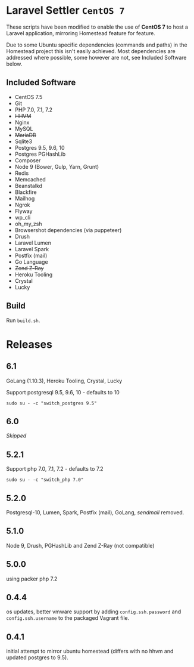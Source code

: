 # Laravel Settler `CentOS 7`

These scripts have been modified to enable the use of __CentOS 7__ to host a Laravel application, mirroring Homestead feature for feature.

Due to some Ubuntu specific dependencies (commands and paths) in the Homestead project this isn't easily achieved.
Most dependencies are addressed where possible, some however are not, see Included Software below.

## Included Software

* CentOS 7.5
* Git
* PHP 7.0, 7.1, 7.2
* ~~HHVM~~
* Nginx
* MySQL
* ~~MariaDB~~
* Sqlite3
* Postgres 9.5, 9.6, 10
* Postgres PGHashLib
* Composer
* Node 9 (Bower, Gulp, Yarn, Grunt)
* Redis
* Memcached
* Beanstalkd
* Blackfire
* Mailhog
* Ngrok
* Flyway
* wp_cli
* oh_my_zsh
* Browsershot dependencies (via puppeteer)
* Drush
* Laravel Lumen
* Laravel Spark
* Postfix (mail)
* Go Language
* ~~Zend Z-Ray~~
* Heroku Tooling
* Crystal
* Lucky

## Build

Run `build.sh`.

# Releases


## 6.1
GoLang (1.10.3), Heroku Tooling, Crystal, Lucky

Support postgresql 9.5, 9.6, 10 - defaults to 10
```
sudo su - -c "switch_postgres 9.5"
```

## 6.0
_Skipped_

## 5.2.1

Support php 7.0, 7.1, 7.2 - defaults to 7.2
```
sudo su - -c "switch_php 7.0"
```

## 5.2.0
Postgresql-10, Lumen, Spark, Postfix (mail), GoLang, _sendmail_ removed.

## 5.1.0
Node 9, Drush, PGHashLib and Zend Z-Ray (not compatible)

## 5.0.0
using packer php 7.2

## 0.4.4
os updates, better vmware support by adding `config.ssh.password` and `config.ssh.username` to the packaged Vagrant file. 

## 0.4.1
initial attempt to mirror ubuntu homestead (differs with no hhvm and updated postgres to 9.5).  
